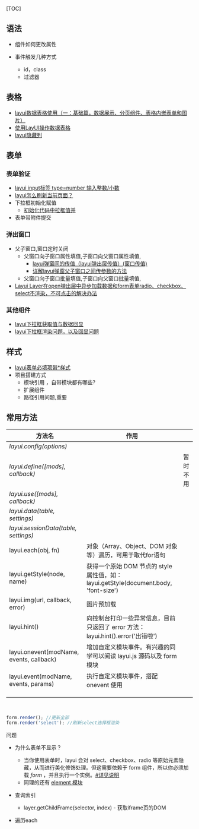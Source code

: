 [TOC]

## 语法

- 组件如何更改属性

- 事件触发几种方式
    - id，class
    - 过滤器

## 表格

- [layui数据表格使用（一：基础篇，数据展示、分页组件、表格内嵌表单和图片）](https://www.cnblogs.com/thirteen-zxh/p/9529938.html)
- [使用LayUI操作数据表格](https://www.cnblogs.com/jingch/p/7620075.html)
- [layui隐藏列](https://blog.csdn.net/u011229848/article/details/81781542)

## 表单

### 表单验证

- [layui input标签 type=number 输入整数/小数](https://blog.csdn.net/only_neo/article/details/88311334)
- [layui怎么刷新当前页面？](https://www.html.cn/framework/layui/18599.html)
- 下拉框初始化赋值
    - [初始化代码中拉框值并](https://www.yunbook.vip/post/b8069d67f64a.html)
- 表单带附件提交

### 弹出窗口

- 父子窗口,窗口定时关闭
    - 父窗口向子窗口属性填值,子窗口向父窗口属性填值,
        - [layui弹窗间的传值（layui弹出层传值）(窗口传值)](https://blog.csdn.net/asdfghjkl110292/article/details/89012727?utm_medium=distribute.pc_relevant.none-task-blog-BlogCommendFromMachineLearnPai2-1.control&depth_1-utm_source=distribute.pc_relevant.none-task-blog-BlogCommendFromMachineLearnPai2-1.control)
        - [详解layui弹窗父子窗口之间传参数的方法](http://www.hechaku.com/arcitle/20189928.html)
    - 父窗口向子窗口批量填值,子窗口向父窗口批量填值,
- [Layui Layer在open弹出层中异步加载数据和form表单radio、checkbox、select不渲染，不可点击的解决办法](https://blog.csdn.net/qq_34873338/article/details/78726167)

### 其他组件

- [layui下拉框获取值与数据回显](https://bebugless.com/blogs/329209/)
- [layui下拉框渲染问题，以及回显问题](https://www.cnblogs.com/coderxiaobai/p/13113494.html)

## 样式

- [layui表单必填项带*样式](https://blog.csdn.net/qq_24562495/article/details/104516722)
- 项目搭建方式
    - 模块引用 ，自带模块都有哪些?
    - 扩展组件
    - 路径引用问题,重要

## 常用方法

| 方法名                                   | 作用                                                         |          |
| ---------------------------------------- | ------------------------------------------------------------ | -------- |
| *layui.config(options)*                  |                                                              |          |
| *layui.define([mods], callback)*         |                                                              | 暂时不用 |
| *layui.use([mods], callback)*            |                                                              |          |
| *layui.data(table, settings)*            |                                                              |          |
| *layui.sessionData(table, settings)*     |                                                              |          |
| layui.each(obj, fn)                      | 对象（Array、Object、DOM 对象等）遍历，可用于取代for语句     |          |
| layui.getStyle(node, name)               | 获得一个原始 DOM 节点的 style 属性值，如：layui.getStyle(document.body, 'font-size') |          |
| layui.img(url, callback, error)          | 图片预加载                                                   |          |
| layui.hint()                             | 向控制台打印一些异常信息，目前只返回了 error 方法：layui.hint().error('出错啦') |          |
| layui.onevent(modName, events, callback) | 增加自定义模块事件。有兴趣的同学可以阅读 layui.js 源码以及 form 模块 |          |
| layui.event(modName, events, params)     | 执行自定义模块事件，搭配 onevent 使用                        |          |
|                                          |                                                              |          |
|                                          |                                                              |          |
|                                          |                                                              |          |

​

```javascript
form.render(); //更新全部
form.render('select'); //刷新select选择框渲染
```

问题

- 为什么表单不显示？
    - 当你使用表单时，layui 会对 select、checkbox、radio 等原始元素隐藏，从而进行美化修饰处理。但这需要依赖于 form 组件，所以你必须加载 *form*
      ，并且执行一个实例。[#详见说明](https://www.layui.com/doc/modules/form.html#render)
    - 同理的还有 [element 模块](https://www.layui.com/doc/modules/element.html#render)

- 查询索引
    - layer.getChildFrame(selector, index) - 获取iframe页的DOM
- 遍历each

